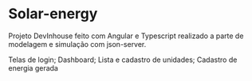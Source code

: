 # Solar-energy
Projeto DevInhouse feito com Angular e Typescript realizado a parte de modelagem e simulação com json-server.

Telas de login;
Dashboard;
Lista e cadastro de unidades;
Cadastro de energia gerada


